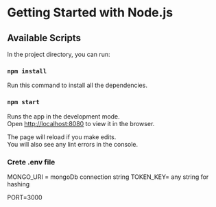 # Getting Started with Node.js

## Available Scripts

In the project directory, you can run:

### `npm install`

Run this command to install all the dependencies.

### `npm start`

Runs the app in the development mode.\
Open [http://localhost:8080](http://localhost:8080) to view it in the browser.

The page will reload if you make edits.\
You will also see any lint errors in the console.

### Crete .env file
MONGO_URI = mongoDb connection string
TOKEN_KEY= any string for hashing

PORT=3000
